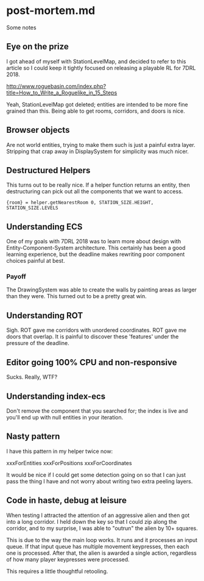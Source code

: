 # post-mortem.md
Some notes

## Eye on the prize
I got ahead of myself with StationLevelMap, and decided to refer
to this article so I could keep it tightly focused on releasing
a playable RL for 7DRL 2018.

http://www.roguebasin.com/index.php?title=How_to_Write_a_Roguelike_in_15_Steps

Yeah, StationLevelMap got deleted; entities are intended to be
more fine grained than this. Being able to get rooms, corridors,
and doors is nice.

## Browser objects
Are not world entities, trying to make them such is just a painful
extra layer. Stripping that crap away in DisplaySystem for simplicity
was much nicer.

## Destructured Helpers
This turns out to be really nice. If a helper function returns an
entity, then destructuring can pick out all the components that
we want to access.

    {room} = helper.getNearestRoom 0, STATION_SIZE.HEIGHT, STATION_SIZE.LEVELS

## Understanding ECS
One of my goals with 7DRL 2018 was to learn more about design with
Entity-Component-System architecture. This certainly has been a good
learning experience, but the deadline makes rewriting poor component
choices painful at best.

### Payoff
The DrawingSystem was able to create the walls by painting areas
as larger than they were. This turned out to be a pretty great win.

## Understanding ROT
Sigh. ROT gave me corridors with unordered coordinates. ROT gave me
doors that overlap. It is painful to discover these 'features' under
the pressure of the deadline.

## Editor going 100% CPU and non-responsive
Sucks. Really, WTF?

## Understanding index-ecs
Don't remove the component that you searched for; the index is
live and you'll end up with null entities in your iteration.

## Nasty pattern
I have this pattern in my helper twice now:

xxxForEntities
  xxxForPositions
    xxxForCoordinates

It would be nice if I could get some detection going on
so that I can just pass the thing I have and not worry
about writing two extra peeling layers.

## Code in haste, debug at leisure
When testing I attracted the attention of an aggressive
alien and then got into a long corridor. I held down the
key so that I could zip along the corridor, and to my
surprise, I was able to "outrun" the alien by 10+ squares.

This is due to the way the main loop works. It runs and
it processes an input queue. If that input queue has multiple
movement keypresses, then each one is processed. After that,
the alien is awarded a single action, regardless of how many
player keypresses were processed.

This requires a little thoughtful retooling.
